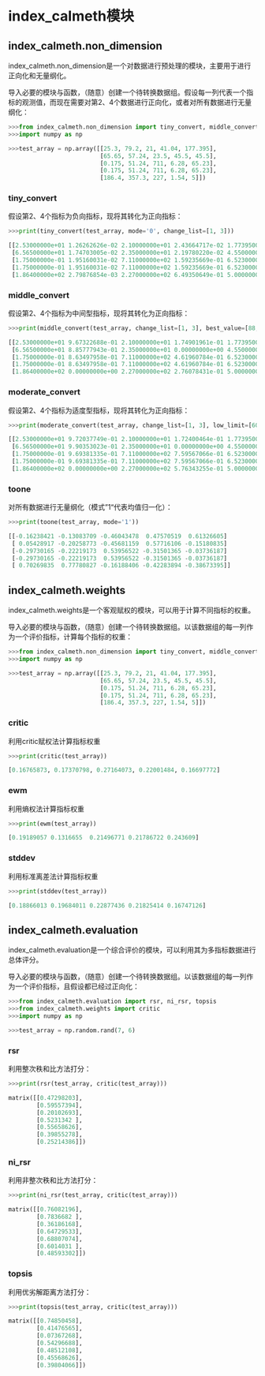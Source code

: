 # index_calmeth模块

## index_calmeth.non_dimension

index_calmeth.non_dimension是一个对数据进行预处理的模块，主要用于进行正向化和无量纲化。

导入必要的模块与函数，（随意）创建一个待转换数据组。假设每一列代表一个指标的观测值，而现在需要对第2、4个数据进行正向化，或者对所有数据进行无量纲化：

```python
>>>from index_calmeth.non_dimension import tiny_convert, middle_convert, moderate_convert, toone
>>>import numpy as np

>>>test_array = np.array([[25.3, 79.2, 21, 41.04, 177.395], 
                          [65.65, 57.24, 23.5, 45.5, 45.5], 
                          [0.175, 51.24, 711, 6.28, 65.23], 
                          [0.175, 51.24, 711, 6.28, 65.23], 
                          [186.4, 357.3, 227, 1.54, 5]])
```

### tiny_convert

假设第2、4个指标为负向指标，现将其转化为正向指标：

```python
>>>print(tiny_convert(test_array, mode='0', change_list=[1, 3]))

[[2.53000000e+01 1.26262626e-02 2.10000000e+01 2.43664717e-02 1.77395000e+02]
 [6.56500000e+01 1.74703005e-02 2.35000000e+01 2.19780220e-02 4.55000000e+01]
 [1.75000000e-01 1.95160031e-02 7.11000000e+02 1.59235669e-01 6.52300000e+01]
 [1.75000000e-01 1.95160031e-02 7.11000000e+02 1.59235669e-01 6.52300000e+01]
 [1.86400000e+02 2.79876854e-03 2.27000000e+02 6.49350649e-01 5.00000000e+00]]
```

### middle_convert

假设第2、4个指标为中间型指标，现将其转化为正向指标：

```python
>>>print(middle_convert(test_array, change_list=[1, 3], best_value=[88, 20]))

[[2.53000000e+01 9.67322688e-01 2.10000000e+01 1.74901961e-01 1.77395000e+02]
 [6.56500000e+01 8.85777943e-01 2.35000000e+01 0.00000000e+00 4.55000000e+01]
 [1.75000000e-01 8.63497958e-01 7.11000000e+02 4.61960784e-01 6.52300000e+01]
 [1.75000000e-01 8.63497958e-01 7.11000000e+02 4.61960784e-01 6.52300000e+01]
 [1.86400000e+02 0.00000000e+00 2.27000000e+02 2.76078431e-01 5.00000000e+00]]
```

### moderate_convert

假设第2、4个指标为适度型指标，现将其转化为正向指标：

```python
>>>print(moderate_convert(test_array, change_list=[1, 3], low_limit=[60, 12.5], high_limit=[71.2, 19.63]))

[[2.53000000e+01 9.72037749e-01 2.10000000e+01 1.72400464e-01 1.77395000e+02]
 [6.56500000e+01 9.90353023e-01 2.35000000e+01 0.00000000e+00 4.55000000e+01]
 [1.75000000e-01 9.69381335e-01 7.11000000e+02 7.59567066e-01 6.52300000e+01]
 [1.75000000e-01 9.69381335e-01 7.11000000e+02 7.59567066e-01 6.52300000e+01]
 [1.86400000e+02 0.00000000e+00 2.27000000e+02 5.76343255e-01 5.00000000e+00]]
```

### toone

对所有数据进行无量纲化（模式”1“代表均值归一化）：

```python
>>>print(toone(test_array, mode='1'))

[[-0.16238421 -0.13083709 -0.46043478  0.47570519  0.61326605]
 [ 0.05428917 -0.20258773 -0.45681159  0.57716106 -0.15180835]
 [-0.29730165 -0.22219173  0.53956522 -0.31501365 -0.03736187]
 [-0.29730165 -0.22219173  0.53956522 -0.31501365 -0.03736187]
 [ 0.70269835  0.77780827 -0.16188406 -0.42283894 -0.38673395]]
```

## index_calmeth.weights

index_calmeth.weights是一个客观赋权的模块，可以用于计算不同指标的权重。

导入必要的模块与函数，（随意）创建一个待转换数据组。以该数据组的每一列作为一个评价指标，计算每个指标的权重：

```python
>>>from index_calmeth.non_dimension import tiny_convert, middle_convert, moderate_convert, toone
>>>import numpy as np

>>>test_array = np.array([[25.3, 79.2, 21, 41.04, 177.395], 
                          [65.65, 57.24, 23.5, 45.5, 45.5], 
                          [0.175, 51.24, 711, 6.28, 65.23], 
                          [0.175, 51.24, 711, 6.28, 65.23], 
                          [186.4, 357.3, 227, 1.54, 5]])
```

### critic

利用critic赋权法计算指标权重

```python
>>>print(critic(test_array))

[0.16765873, 0.17370798, 0.27164073, 0.22001484, 0.16697772]
```

### ewm

利用熵权法计算指标权重

```python
>>>print(ewm(test_array))

[0.19189057 0.1316655  0.21496771 0.21786722 0.243609]
```

### stddev

利用标准离差法计算指标权重

```python
>>>print(stddev(test_array))

[0.18866013 0.19684011 0.22877436 0.21825414 0.16747126]
```

## index_calmeth.evaluation

index_calmeth.evaluation是一个综合评价的模块，可以利用其为多指标数据进行总体评分。

导入必要的模块与函数，（随意）创建一个待转换数据组。以该数据组的每一列作为一个评价指标，且假设都已经过正向化：

```python
>>>from index_calmeth.evaluation import rsr, ni_rsr, topsis
>>>from index_calmeth.weights import critic
>>>import numpy as np

>>>test_array = np.random.rand(7, 6)
```

### rsr

利用整次秩和比方法打分：

```python
>>>print(rsr(test_array, critic(test_array)))

matrix([[0.47298203],
        [0.59557394],
        [0.20102693],
        [0.5231342 ],
        [0.55658626],
        [0.39855278],
        [0.25214386]])
```

### ni_rsr

利用非整次秩和比方法打分：

```python
>>>print(ni_rsr(test_array, critic(test_array)))

matrix([[0.76082196],
        [0.7836682 ],
        [0.36186168],
        [0.64729533],
        [0.68807074],
        [0.6014031 ],
        [0.48593302]])
```

### topsis

利用优劣解距离方法打分：

```python
>>>print(topsis(test_array, critic(test_array)))

matrix([[0.74850458],
        [0.41476565],
        [0.07367268],
        [0.54296688],
        [0.48512108],
        [0.45568626],
        [0.39804066]])
```